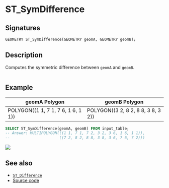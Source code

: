 # ST_SymDifference

## Signatures

```sql
GEOMETRY ST_SymDifference(GEOMETRY geomA, GEOMETRY geomB);
```

## Description

Computes the symmetric difference between `geomA` and `geomB`.

```{include} sfs-1-2-1.md
```

## Example

| geomA Polygon                      | geomB Polygon                      |
|------------------------------------|------------------------------------|
| POLYGON((1 1, 7 1, 7 6, 1 6, 1 1)) | POLYGON((3 2, 8 2, 8 8, 3 8, 3 2)) |

```sql
SELECT ST_SymDifference(geomA, geomB) FROM input_table;
-- Answer: MULTIPOLYGON(((1 1, 7 1, 7 2, 3 2, 3 6, 1 6, 1 1)),
--                      ((7 2, 8 2, 8 8, 3 8, 3 6, 7 6, 7 2)))
```

<img class="displayed" src="../ST_SymDifference.png"/>

## See also

* [`ST_Difference`](../ST_Difference)
* <a href="https://github.com/orbisgis/h2gis/blob/master/h2gis-functions/src/main/java/org/h2gis/functions/spatial/operators/ST_SymDifference.java" target="_blank">Source code</a>
